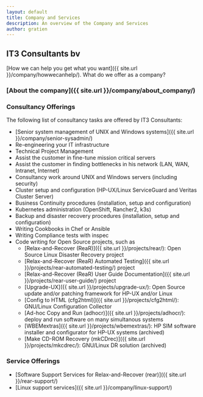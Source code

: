 ```yaml
---
layout: default
title: Company and Services
description: An overview of the Company and Services
author: gratien
---
```


## IT3 Consultants bv

[How we can help you get what you want]({{ site.url }}/company/howwecanhelp/).
What do we offer as a company?

### [About the company]({{ site.url }}/company/about_company/)

### Consultancy Offerings

The following list of consultancy tasks are offered by IT3 Consultants:

 * [Senior system management of UNIX and Windows systems]({{ site.url }}/company/senior-sysadmin/)
 * Re-engineering your IT infrastructure
 * Technical Project Management
 * Assist the customer in fine-tune mission critical servers
 * Assist the customer in finding bottlenecks in his network (LAN, WAN, Intranet, Internet)
 * Consultancy work around UNIX and Windows servers (including security)
 * Cluster setup and configuration (HP-UX/Linux ServiceGuard and Veritas Cluster Server)
 * Business Continuity procedures (installation, setup and configuration)
 * Kubernetes administration (OpenShift, Rancher2, k3s)
 * Backup and disaster recovery procedures (installation, setup and configuration)
 * Writing Cookbooks in Chef or Ansible
 * Writing Compliance tests with inspec
 * Code writing for Open Source projects, such as
   - [Relax-and-Recover (ReaR)]({{ site.url }}/projects/rear/): Open Source Linux Disaster Recovery project
   - [Relax-and-Recover (ReaR) Automated Testing]({{ site.url }}/projects/rear-automated-testing/) project 
   - [Relax-and-Recover (ReaR) User Guide Documentation]({{ site.url }}/projects/rear-user-guide/) project
   - [Upgrade-UX]({{ site.url }}/projects/upgrade-ux/): Open Source update and/or patching framework for HP-UX and/or Linux
   - [Config to HTML (cfg2html)]({{ site.url }}/projects/cfg2html/): GNU/Linux Configuration Collector
   - [Ad-hoc Copy and Run (adhocr)]({{ site.url }}/projects/adhocr/): deploy and run software on many simultanous systems
   - [WBEMextras]({{ site.url }}/projects/wbemextras/): HP SIM software installer and configurator for HP-UX systems (archived)
   - [Make CD-ROM Recovery (mkCDrec)]({{ site.url }}/projects/mkcdrec/): GNU/Linux DR solution (archived)

### Service Offerings

 * [Software Support Services for Relax-and-Recover (rear)]({{ site.url }}/rear-support/)
 * [Linux support services]({{ site.url }}/company/linux-support/)

